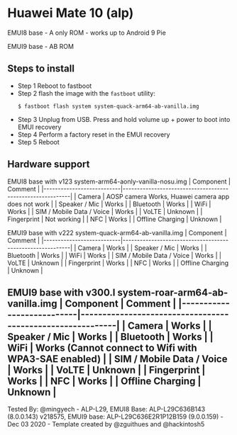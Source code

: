 # Huawei Mate 10 (alp)

EMUI8 base - A only ROM - works up to Android 9 Pie

EMUI9 base - AB ROM

## Steps to install

* Step 1
Reboot to fastboot
* Step 2
    flash the image with the `fastboot` utility:
    ```
    $ fastboot flash system system-quack-arm64-ab-vanilla.img
    ```
* Step 3
Unplug from USB. Press and hold volume up + power to boot into EMUI recovery
* Step 4
Perform a factory reset in the EMUI recovery
* Step 5
Reboot

## Hardware support

EMUI8 base with v123 system-arm64-aonly-vanilla-nosu.img
| Component                 |      Comment                                              |
|---------------------------|-----------------------------------------------------------|
| Camera                    | AOSP camera Works, Huawei camera app does not work        |
| Speaker / Mic             | Works                                                    |
| Bluetooth                 | Works                                                    |
| WiFi                      | Works                                                    |
| SIM / Mobile Data / Voice | Works                                                    |
| VoLTE                     | Unknown                                                    |
| Fingerprint               | Not working                                                    |
| NFC                       | Works                                                    |
| Offline Charging          | Unknown                                                    |

EMUI9 base with v222 system-quack-arm64-ab-vanilla.img
| Component                 |      Comment                                              |
|---------------------------|-----------------------------------------------------------|
| Camera                    | Works        |
| Speaker / Mic             | Works                                                    |
| Bluetooth                 | Works                                                    |
| WiFi                      | Works                                                    |
| SIM / Mobile Data / Voice | Works                                                    |
| VoLTE                     | Unknown                                                    |
| Fingerprint               | Works                                                    |
| NFC                       | Works                                                    |
| Offline Charging          | Unknown                                                    |

EMUI9 base with v300.l system-roar-arm64-ab-vanilla.img
| Component                 |      Comment                                              |
|---------------------------|-----------------------------------------------------------|
| Camera                    | Works        |
| Speaker / Mic             | Works                                                    |
| Bluetooth                 | Works                                                    |
| WiFi                      | Works (Cannot connect to Wifi with WPA3-SAE enabled)                                                   |
| SIM / Mobile Data / Voice | Works                                                    |
| VoLTE                     | Unknown                                                    |
| Fingerprint               | Works                                                    |
| NFC                       | Works                                                    |
| Offline Charging          | Unknown                                                    |
---

Tested By: @mingyech - ALP-L29, EMUI8 Base: ALP-L29C636B143 (8.0.0.143) v218575, EMUI9 base: ALP-L29C636E2R1P12B159 (9.0.0.159) - Dec 03 2020 - Template created by @zguithues and @hackintosh5